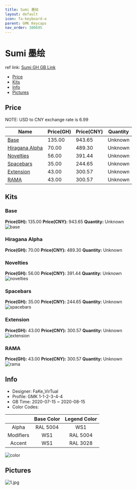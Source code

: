 ```yaml
---
title: Sumi 墨绘
layout: default
icon: fa-keyboard-o
parent: GMK Keycaps
nav_order: 300695
---
```


# Sumi 墨绘

ref link: [Sumi GH GB Link](https://geekhack.org/index.php?topic=107513.0)  
* [Price](#price)  
* [Kits](#kits)  
* [Info](#info)  
* [Pictures](#pictures)  


## Price  

NOTE: USD to CNY exchange rate is 6.99

| Name          | Price(GH)    |  Price(CNY) | Quantity |
| ------------- | ------------ |  ---------- | -------- |
|[Base](#base)|135.00|943.65|Unknown|
|[Hiragana Alpha](#hiragana-alpha)|70.00|489.30|Unknown|
|[Novelties](#novelties)|56.00|391.44|Unknown|
|[Spacebars](#spacebars)|35.00|244.65|Unknown|
|[Extension](#extension)|43.00|300.57|Unknown|
|[RAMA](#rama)|43.00|300.57|Unknown|


## Kits  
### Base  
**Price(GH):** 135.00    **Price(CNY):** 943.65    **Quantity:** Unknown  
<img src="{{ 'assets/images/gmk-keycaps/sumi/kits_pics/base.jpg' | relative_url }}" alt="base" class="image featured">

### Hiragana Alpha  
**Price(GH):** 70.00    **Price(CNY):** 489.30    **Quantity:** Unknown  
### Novelties  
**Price(GH):** 56.00    **Price(CNY):** 391.44    **Quantity:** Unknown  
<img src="{{ 'assets/images/gmk-keycaps/sumi/kits_pics/novelties.jpg' | relative_url }}" alt="novelties" class="image featured">

### Spacebars  
**Price(GH):** 35.00    **Price(CNY):** 244.65    **Quantity:** Unknown  
<img src="{{ 'assets/images/gmk-keycaps/sumi/kits_pics/spacebars.jpg' | relative_url }}" alt="spacebars" class="image featured">

### Extension  
**Price(GH):** 43.00    **Price(CNY):** 300.57    **Quantity:** Unknown  
<img src="{{ 'assets/images/gmk-keycaps/sumi/kits_pics/extension.jpg' | relative_url }}" alt="extension" class="image featured">

### RAMA  
**Price(GH):** 43.00    **Price(CNY):** 300.57    **Quantity:** Unknown  
<img src="{{ 'assets/images/gmk-keycaps/sumi/kits_pics/rama.png' | relative_url }}" alt="rama" class="image featured">


## Info  
* Designer: FaKe_VirTual  
* Profile: GMK 1-1-2-3-4-4  
* GB Time: 2020-07-15 ~ 2020-08-15  
* Color Codes:  

| |Base Color     | Legend Color
| :-------------: | :-------------: | :------------:
|Alpha|RAL 5004|WS1
|Modifiers|WS1|RAL 5004
|Accent|WS1|RAL 3028

<img src="{{ 'assets/images/gmk-keycaps/sumi/color.png' | relative_url }}" alt="color" class="image featured">


## Pictures  
<img src="{{ 'assets/images/gmk-keycaps/sumi/rendering_pics/1.jpg' | relative_url }}" alt="1.jpg" class="image featured">
